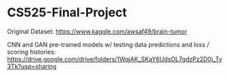 # CS525-Final-Project
Original Dataset: https://www.kaggle.com/awsaf49/brain-tumor

CNN and GAN pre-trained models w/ testing data predictions and loss / scoring histories: https://drive.google.com/drive/folders/1WqjAK_SKaY6UdsOL7gdzPz2D0j_Ty3Tk?usp=sharing
